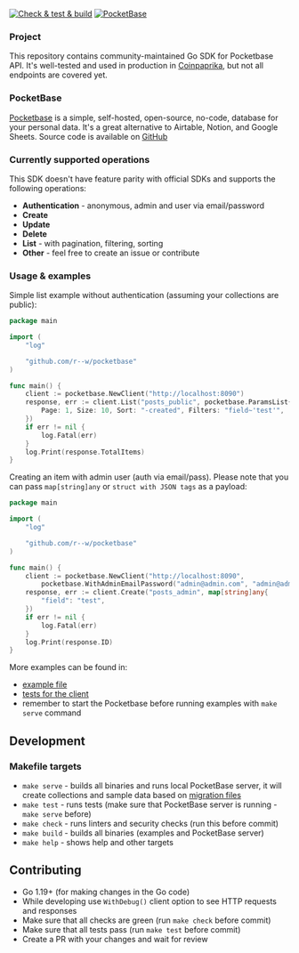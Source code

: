[![Check & test & build](https://github.com/r--w/pocketbase/actions/workflows/main.yml/badge.svg)](https://github.com/r--w/pocketbase/actions/workflows/main.yml)
[![PocketBase](https://pocketbase.io/images/logo.svg)](https://pocketbase.io)

### Project
This repository contains community-maintained Go SDK for Pocketbase API.
It's well-tested and used in production in [Coinpaprika](https://coinpaprika.com), but not all endpoints are covered yet.

### PocketBase
[Pocketbase](https://pocketbase.io) is a simple, self-hosted, open-source, no-code, database for your personal data.
It's a great alternative to Airtable, Notion, and Google Sheets. Source code is available on [GitHub](https://github.com/pocketbase/pocketbase)

### Currently supported operations
This SDK doesn't have feature parity with official SDKs and supports the following operations:

* **Authentication** - anonymous, admin and user via email/password
* **Create** 
* **Update**
* **Delete**
* **List** - with pagination, filtering, sorting
* **Other** - feel free to create an issue or contribute

### Usage & examples

Simple list example without authentication (assuming your collections are public):

```go
package main

import (
	"log"

	"github.com/r--w/pocketbase"
)

func main() {
	client := pocketbase.NewClient("http://localhost:8090")
	response, err := client.List("posts_public", pocketbase.ParamsList{
		Page: 1, Size: 10, Sort: "-created", Filters: "field~'test'",
	})
	if err != nil {
		log.Fatal(err)
	}
	log.Print(response.TotalItems)
}
```
Creating an item with admin user (auth via email/pass). 
Please note that you can pass `map[string]any` or `struct with JSON tags` as a payload:

```go
package main

import (
	"log"

	"github.com/r--w/pocketbase"
)

func main() {
	client := pocketbase.NewClient("http://localhost:8090", 
		pocketbase.WithAdminEmailPassword("admin@admin.com", "admin@admin.com"))
	response, err := client.Create("posts_admin", map[string]any{
		"field": "test",
	})
	if err != nil {
		log.Fatal(err)
	}
	log.Print(response.ID)
}
```
More examples can be found in:
* [example file](./example/main.go)
* [tests for the client](./client_test.go)
* remember to start the Pocketbase before running examples with `make serve` command

## Development

### Makefile targets 
* `make serve` - builds all binaries and runs local PocketBase server, it will create collections and sample data based on [migration files](./migrations)
* `make test` - runs tests (make sure that PocketBase server is running - `make serve` before)
* `make check` - runs linters and security checks (run this before commit)
* `make build` - builds all binaries (examples and PocketBase server) 
* `make help` - shows help and other targets

## Contributing
* Go 1.19+ (for making changes in the Go code)
* While developing use `WithDebug()` client option to see HTTP requests and responses
* Make sure that all checks are green (run `make check` before commit)
* Make sure that all tests pass (run `make test` before commit)
* Create a PR with your changes and wait for review